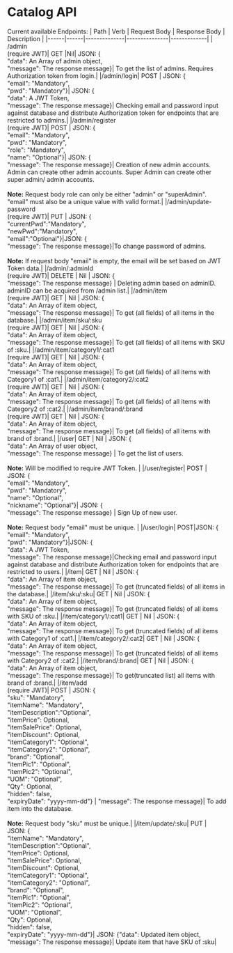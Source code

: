 # Catalog API
Current available Endpoints:
| Path | Verb | Request Body | Response Body | Description |
|------|------|--------------|---------------|-------------|
| /admin <br/>(require JWT)| GET |Nil| JSON: {<br/>"data": An Array of admin object,<br/> "message": The response message}| To get the list of admins. Requires Authorization token from login.|
|/admin/login| POST | JSON: {<br/>"email": "Mandatory", <br/> "pwd": "Mandatory"}| JSON: {<br/>"data": A JWT Token,<br/> "message": The response message}| Checking email and password input against database and distribute Authorization token for endpoints that are restricted to admins.|
|/admin/register <br/>(require JWT)| POST | JSON: {<br/>"email": "Mandatory",<br/> "pwd": "Mandatory",<br/> "role": "Mandatory",<br/> "name": "Optional"}| JSON: {<br/>"message": The response message}| Creation of new admin accounts. Admin can create other admin accounts. Super Admin can create other super admin/ admin accounts.<br/><br/> **Note:** Request body role can only be either "admin" or "superAdmin". "email" must also be a unique value with valid format.|
|/admin/update-password <br/>(require JWT)| PUT | JSON: {<br/> "currentPwd":"Mandatory",<br/> "newPwd":"Mandatory", <br/>"email":"Optional"}|JSON: {<br/>"message": The response message}|To change password of admins.<br/><br/> **Note:** If request body "email" is empty, the email will be set based on JWT Token data.|
|/admin/:adminId <br/>(require JWT)| DELETE | Nil | JSON: {<br/>"message": The response message} | Deleting admin based on adminID. adminID can be acquired from /admin list.|
|/admin/item <br/>(require JWT)| GET | Nil | JSON: {<br/>"data": An Array of item object,<br/> "message": The response message}| To get (all fields) of all items in the database.| 
|/admin/item/sku/:sku <br/>(require JWT)| GET | Nil | JSON: {<br/>"data": An Array of item object,<br/> "message": The response message}| To get (all fields) of all items with SKU of :sku.| 
|/admin/item/category1/:cat1 <br/>(require JWT)| GET | Nil | JSON: {<br/>"data": An Array of item object,<br/> "message": The response message}| To get (all fields) of all items with Category1 of :cat1.| 
|/admin/item/category2/:cat2 <br/>(require JWT)| GET | Nil | JSON: {<br/>"data": An Array of item object,<br/> "message": The response message}| To get (all fields) of all items with Category2 of :cat2.| 
|/admin/item/brand/:brand <br/>(require JWT)| GET | Nil | JSON: {<br/>"data": An Array of item object,<br/> "message": The response message}| To get (all fields) of all items with brand of :brand.| 
|/user| GET | Nil | JSON: {<br/>"data": An Array of user object,<br/> "message": The response message} | To get the list of users. <br/> <br/> **Note:** Will be modified to require JWT Token. |
|/user/register| POST | JSON: {<br/>"email": "Mandatory",<br/> "pwd": "Mandatory",<br/> "name": "Optional",<br/> "nickname": "Optional"}| JSON: {<br/>"message": The response message} | Sign Up of new user.<br/><br/> **Note:** Request body "email" must be unique. | 
|/user/login| POST|JSON: {<br/>"email": "Mandatory", <br/> "pwd": "Mandatory"}|JSON: {<br/>"data": A JWT Token,<br/> "message": The response message}|Checking email and password input against database and distribute Authorization token for endpoints that are restricted to users.|
|/item| GET | Nil | JSON: {<br/>"data": An Array of item object,<br/> "message": The response message}| To get (truncated fields) of all items in the database.|
|/item/sku/:sku| GET | Nil | JSON: {<br/>"data": An Array of item object,<br/> "message": The response message}| To get (truncated fields) of all items with SKU of :sku.|
|/item/category1/:cat1| GET | Nil | JSON: {<br/>"data": An Array of item object,<br/> "message": The response message}| To get (truncated fields) of all items with Category1 of :cat1.|
|/item/category2/:cat2| GET | Nil | JSON: {<br/>"data": An Array of item object,<br/> "message": The response message}| To get (truncated fields) of all items with Category2 of :cat2.|
|/item/brand/:brand| GET | Nil | JSON: {<br/>"data": An Array of item object,<br/> "message": The response message}| To get(truncated list) all items with brand of :brand.|
|/item/add <br/>(require JWT)| POST | JSON: {<br/>"sku": "Mandatory",<br/> "itemName": "Mandatory",<br/> "itemDescription":"Optional",<br/> "itemPrice": Optional,<br/> "itemSalePrice": Optional,<br/> "itemDiscount": Optional,<br/> "itemCategory1": "Optional",<br/> "itemCategory2": "Optional",<br/> "brand": "Optional",<br/> "itemPic1": "Optional",<br/> "itemPic2": "Optional",<br/> "UOM": "Optional",<br/> "Qty": Optional,<br/> "hidden": false,<br/> "expiryDate": "yyyy-mm-dd"} | "message": The response message}| To add item into the database. <br/><br/> **Note:** Request body "sku" must be unique.| 
|/item/update/:sku| PUT | JSON: {<br/> "itemName": "Mandatory",<br/> "itemDescription":"Optional",<br/> "itemPrice": Optional,<br/> "itemSalePrice": Optional,<br/> "itemDiscount": Optional,<br/> "itemCategory1": "Optional",<br/> "itemCategory2": "Optional",<br/> "brand": "Optional",<br/> "itemPic1": "Optional",<br/> "itemPic2": "Optional",<br/> "UOM": "Optional",<br/> "Qty": Optional,<br/> "hidden": false,<br/> "expiryDate": "yyyy-mm-dd"}| JSON: {"data": Updated item object,<br/> "message": The response message}| Update item that have SKU of :sku|



<!-- // API Endpoints

Admin Users:
GET: /admin => get all admin users (requires login first)

POST: /admin/register => create and add a new admin if name does not already exist,
payload:
{
    "email": "xxx",
    "pwd": "xxx",
    "name": "yyy",
    "role": "xxx"
}
xxx=required
yyy=optional
role is either admin or superAdmin
email is required to be unique 

POST: /admin/login => checks name and hashed password against database and returns a JSONWebtoken if password 
                      correct

PUT: /admin/update-password
{
"email":"xxx",
"currentPwd":"xxx",
"newPwd":"xxx"
}

DELETE: /admin/:adminId => deletes admin user based on adminID


Users:
GET: /user => get all normal users
POST: /user/register => create and add a new user if name does not already exist
payload:
{
    "email": "xxx",
    "name": "yyy",
    "nickname": "yyy",
    "pwd": "xxx"

}
xxx=required
yyy=optional    
email is required to be unique     

POST: /user/login => checks name hashed password against database and returns a JSONWebtoken if password    
                     correct


Items:
GET: 
/user => get all items
/item/sku/:sku => find an item by sku
/item/category1/:cat1 => find items by category1
/item/category2/"cat2 => find items by category2
/item/brand/:brand => find items by brand

POST: /item/add =>add an item, SKU and item name are required. (require admin login)
payload:
{
    "sku": "xxx",
    "itemName": "xxx",
    "itemDescription": "yyy",
    "itemPrice": yyy,
    "itemSalePrice": yyy,
    "itemDiscount": yyy,
    "itemCategory1": "yyy",
    "itemCategory2": "yyy",
    "brand": "yyy",
    "itemPic1": "yyy",
    "itemPic2": "yyy",
    "UOM": "yyy",
    "Qty": yyy,
    "hidden": false,
    "expiryDate": "yyyy-mm-dd"
}
xxx=required
yyy=optional        
sku is required to be unique
GET: /item/sku/:sku => get specific item by sku

PUT: /item/update/:sku => update item with sku
payload as per items that needs to be changed -->
